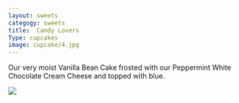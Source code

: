 ```yaml
---
layout: sweets
categogy: sweets
title:  Candy Lovers
Type: cupcakes
image: cupcake/4.jpg
---
```

Our very moist Vanilla Bean Cake frosted with our Peppermint White Chocolate Cream Cheese and topped with blue.

![](site.baseurl}}/images/cupcake/4.jpg)